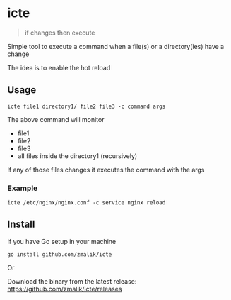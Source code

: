 # icte

> if changes then execute

Simple tool to execute a command when a file(s) or a directory(ies) have a change

The idea is to enable the hot reload



## Usage

```
icte file1 directory1/ file2 file3 -c command args
```

The above command will monitor 

- file1
- file2 
- file3
- all files inside the directory1 (recursively)

If any of those files changes it executes the command with the args 

### Example

```
icte /etc/nginx/nginx.conf -c service nginx reload
```



## Install

If you have Go setup in your machine

```
go install github.com/zmalik/icte
```

Or

Download the binary from the latest release: <https://github.com/zmalik/icte/releases>